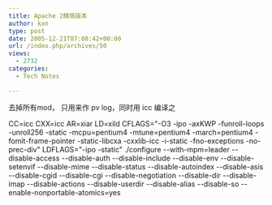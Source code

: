 ```yaml
---
title: Apache 2精简版本
author: kxn
type: post
date: 2005-12-21T07:08:42+00:00
url: /index.php/archives/50
views:
  - 2732
categories:
  - Tech Notes

---
```

去掉所有mod， 只用来作 pv log，同时用 icc 编译之

CC=icc CXX=icc AR=xiar LD=xild CFLAGS="-O3 -ipo -axKWP -funroll-loops -unroll256 -static -mcpu=pentium4 -mtune=pentium4 -march=pentium4 -fomit-frame-pointer -static-libcxa -cxxlib-icc -i-static -fno-exceptions -no-prec-div" LDFLAGS="-ipo -static" ./configure --with-mpm=leader --disable-access --disable-auth --disable-include --disable-env --disable-setenvif --disable-mime --disable-status --disable-autoindex --disable-asis --disable-cgid --disable-cgi --disable-negotiation --disable-dir --disable-imap --disable-actions --disable-userdir --disable-alias --disable-so --enable-nonportable-atomics=yes